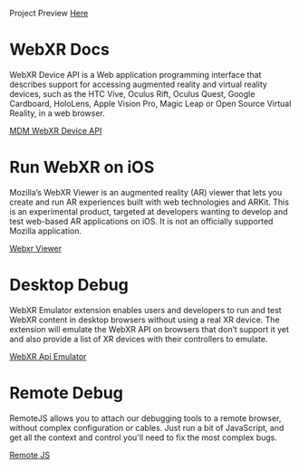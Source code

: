 Project Preview [Here]()

# WebXR Docs
WebXR Device API is a Web application programming interface that describes support for accessing augmented reality and virtual reality devices, such as the HTC Vive, Oculus Rift, Oculus Quest, Google Cardboard, HoloLens, Apple Vision Pro, Magic Leap or Open Source Virtual Reality, in a web browser.

[MDM WebXR Device API](https://developer.mozilla.org/en-US/docs/Web/API/WebXR_Device_API)

# Run WebXR on iOS
Mozilla’s WebXR Viewer is an augmented reality (AR) viewer that lets you create and run AR experiences built with web technologies and ARKit.
This is an experimental product, targeted at developers wanting to develop and test web-based AR applications on iOS. It is not an officially supported Mozilla application.

[Webxr Viewer](https://apps.apple.com/us/app/webxr-viewer/id1295998056)

# Desktop Debug
WebXR Emulator extension enables users and developers to run and test WebXR content in desktop browsers without using a real XR device.
The extension will emulate the WebXR API on browsers that don’t support it yet and also provide a list of XR devices with their controllers to emulate.

[WebXR Api Emulator](https://chromewebstore.google.com/detail/webxr-api-emulator/mjddjgeghkdijejnciaefnkjmkafnnje?hl=en)

# Remote Debug
RemoteJS allows you to attach our debugging tools to a remote browser, without complex configuration or cables. Just run a bit of JavaScript, and get all the context and control you'll need to fix the most complex bugs.

[Remote JS](https://remotejs.com/)